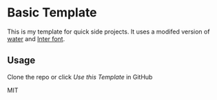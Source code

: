 # Basic Template

This is my template for quick side projects. It uses a modifed version of [water](https://watercss.kognise.dev) and [Inter font](https://rsms.me/inter/).

## Usage

Clone the repo or click _Use this Template_ in GitHub

MIT
